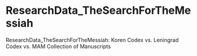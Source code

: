 # ResearchData_TheSearchForTheMessiah
ResearchData_TheSearchForTheMessiah: Koren Codex vs. Leningrad Codex vs. MAM Collection of Manuscripts
